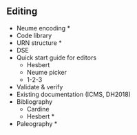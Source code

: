 ## Editing

- Neume encoding *
- Code library
- URN structure *
- DSE
- Quick start guide for editors
    - Hesbert
    - Neume picker
    - 1-2-3
- Validate & verify
- Existing documentation (ICMS, DH2018)
- Bibliography
    - Cardine
    - Hesbert *
- Paleography *
